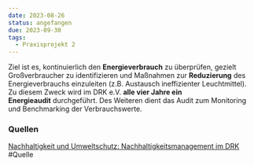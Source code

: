 ```yaml
---
date: 2023-08-26
status: angefangen
due: 2023-09-30
tags:
  - Praxisprojekt 2
---
```

Ziel ist es, kontinuierlich den **Energieverbrauch** zu überprüfen, gezielt Großverbraucher zu identifizieren und Maßnahmen zur **Reduzierung** des Energieverbrauchs einzuleiten (z.B. Austausch ineffizienter Leuchtmittel). Zu diesem Zweck wird im DRK e.V. **alle vier Jahre ein Energieaudit** durchgeführt. Des Weiteren dient das Audit zum Monitoring und Benchmarking der Verbrauchswerte.

### Quellen
[Nachhaltigkeit und Umweltschutz: Nachhaltigkeitsmanagement im DRK](https://www.drk.de/das-drk/auftrag-ziele-aufgaben-und-selbstverstaendnis-des-drk/nachhaltigkeitsmanagement/)
#Quelle 